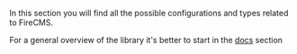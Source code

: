 In this section you will find all the possible configurations and types
related to FireCMS.

For a general overview of the library it's better to start in the [docs](./index.mdx)
section
